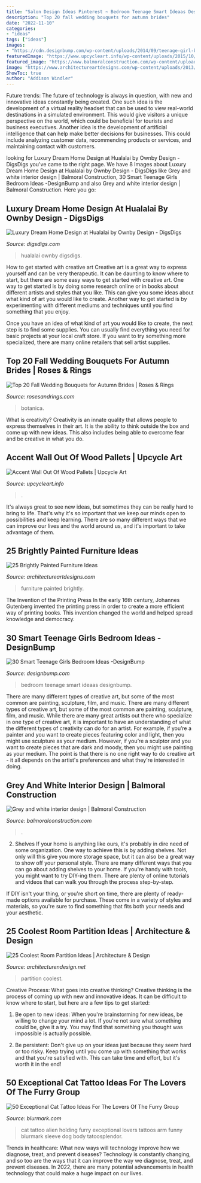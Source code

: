 ```yaml
---
title: "Salon Design Ideas Pinterest ~ Bedroom Teenage Smart Ideaas Designbump"
description: "Top 20 fall wedding bouquets for autumn brides"
date: "2022-11-10"
categories:
- "ideas"
tags: ["ideas"]
images:
- "https://cdn.designbump.com/wp-content/uploads/2014/09/teenage-girl-bedroom-ideaas-021.jpg"
featuredImage: "https://www.upcycleart.info/wp-content/uploads/2015/10/Wooden-Pallet-Wall.jpg"
featured_image: "https://www.balmoralconstruction.com/wp-content/uploads/2014/02/grey-white-cosy-room-balmoral-whistler.jpg"
image: "https://www.architectureartdesigns.com/wp-content/uploads/2013/06/253-630x942.jpg"
ShowToc: true
author: "Addison Windler"
---
```



Future trends:
The future of technology is always in question, with new and innovative ideas constantly being created. One such idea is the development of a virtual reality headset that can be used to view real-world destinations in a simulated environment. This would give visitors a unique perspective on the world, which could be beneficial for tourists and business executives. Another idea is the development of artificial intelligence that can help make better decisions for businesses. This could include analyzing customer data, recommending products or services, and maintaining contact with customers.

	

		
looking for Luxury Dream Home Design at Hualalai by Ownby Design - DigsDigs you've came to the right page. We have 8 Images about Luxury Dream Home Design at Hualalai by Ownby Design - DigsDigs like Grey and white interior design | Balmoral Construction, 30 Smart Teenage Girls Bedroom Ideas -DesignBump and also Grey and white interior design | Balmoral Construction. Here you go:
		
    
## Luxury Dream Home Design At Hualalai By Ownby Design - DigsDigs

<img loading=lazy src="https://www.digsdigs.com/photos/hualalai-luxury-home-design-great-home-at-evening.jpg" onerror="this.onerror=null;this.src='https://tse2.mm.bing.net/th?id=OIP.x1OGpEdAyk96fxP8UNhVuwAAAA&amp;pid=15.1';" alt="Luxury Dream Home Design at Hualalai by Ownby Design - DigsDigs">

_Source: digsdigs.com_

>hualalai ownby digsdigs. 

	

How to get started with creative art
Creative art is a great way to express yourself and can be very therapeutic. It can be daunting to know where to start, but there are some easy ways to get started with creative art.
One way to get started is by doing some research online or in books about different artists and styles that you like. This can give you some ideas about what kind of art you would like to create. Another way to get started is by experimenting with different mediums and techniques until you find something that you enjoy.

Once you have an idea of what kind of art you would like to create, the next step is to find some supplies. You can usually find everything you need for basic projects at your local craft store. If you want to try something more specialized, there are many online retailers that sell artist supplies.

    
## Top 20 Fall Wedding Bouquets For Autumn Brides | Roses &amp; Rings

<img loading=lazy src="http://www.rosesandrings.com/wp-content/uploads/2018/01/Small-Fall-Wedding-Bouquets-e1577029246893.jpg" onerror="this.onerror=null;this.src='https://tse2.mm.bing.net/th?id=OIP.6Xn0KwDE5nrGzMeTFNciLwHaLG&amp;pid=15.1';" alt="Top 20 Fall Wedding Bouquets for Autumn Brides | Roses &amp; Rings">

_Source: rosesandrings.com_

>botanica. 

	

What is creativity?
Creativity is an innate quality that allows people to express themselves in their art. It is the ability to think outside the box and come up with new ideas. This also includes being able to overcome fear and be creative in what you do.

    
## Accent Wall Out Of Wood Pallets | Upcycle Art

<img loading=lazy src="https://www.upcycleart.info/wp-content/uploads/2015/10/Wooden-Pallet-Wall.jpg" onerror="this.onerror=null;this.src='https://tse2.mm.bing.net/th?id=OIP.yYLbKz7JPSEI4vcfSE5A3QHaJ4&amp;pid=15.1';" alt="Accent Wall Out Of Wood Pallets | Upcycle Art">

_Source: upcycleart.info_

>. 

	

It's always great to see new ideas, but sometimes they can be really hard to bring to life. That's why it's so important that we keep our minds open to possibilities and keep learning. There are so many different ways that we can improve our lives and the world around us, and it's important to take advantage of them.

    
## 25 Brightly Painted Furniture Ideas

<img loading=lazy src="https://www.architectureartdesigns.com/wp-content/uploads/2013/06/253-630x942.jpg" onerror="this.onerror=null;this.src='https://tse3.mm.bing.net/th?id=OIP.sDEQrrEc9YdJ9UsCdI0XQwHaLE&amp;pid=15.1';" alt="25 Brightly Painted Furniture Ideas">

_Source: architectureartdesigns.com_

>furniture painted brightly. 

	

The Invention of the Printing Press
In the early 16th century, Johannes Gutenberg invented the printing press in order to create a more efficient way of printing books. This invention changed the world and helped spread knowledge and democracy.

    
## 30 Smart Teenage Girls Bedroom Ideas -DesignBump

<img loading=lazy src="https://cdn.designbump.com/wp-content/uploads/2014/09/teenage-girl-bedroom-ideaas-021.jpg" onerror="this.onerror=null;this.src='https://tse3.mm.bing.net/th?id=OIP.FQBgBMBvWRfQuM43jNJgswHaLH&amp;pid=15.1';" alt="30 Smart Teenage Girls Bedroom Ideas -DesignBump">

_Source: designbump.com_

>bedroom teenage smart ideaas designbump. 

	

There are many different types of creative art, but some of the most common are painting, sculpture, film, and music.
There are many different types of creative art, but some of the most common are painting, sculpture, film, and music. While there are many great artists out there who specialize in one type of creative art, it is important to have an understanding of what the different types of creativity can do for an artist. For example, if you’re a painter and you want to create pieces featuring color and light, then you might use sculpture as your medium. However, if you’re a sculptor and you want to create pieces that are dark and moody, then you might use painting as your medium. The point is that there is no one right way to do creative art - it all depends on the artist's preferences and what they're interested in doing.

    
## Grey And White Interior Design | Balmoral Construction

<img loading=lazy src="https://www.balmoralconstruction.com/wp-content/uploads/2014/02/grey-white-cosy-room-balmoral-whistler.jpg" onerror="this.onerror=null;this.src='https://tse4.mm.bing.net/th?id=OIP.T5IV3qInpjj1HVGUfZwBLgHaLJ&amp;pid=15.1';" alt="Grey and white interior design | Balmoral Construction">

_Source: balmoralconstruction.com_

>. 

	

2. Shelves
If your home is anything like ours, it's probably in dire need of some organization. One way to achieve this is by adding shelves. Not only will this give you more storage space, but it can also be a great way to show off your personal style.
There are many different ways that you can go about adding shelves to your home. If you're handy with tools, you might want to try DIY-ing them. There are plenty of online tutorials and videos that can walk you through the process step-by-step.

If DIY isn't your thing, or you're short on time, there are plenty of ready-made options available for purchase. These come in a variety of styles and materials, so you're sure to find something that fits both your needs and your aesthetic.

    
## 25 Coolest Room Partition Ideas | Architecture &amp; Design

<img loading=lazy src="http://cdn.architecturendesign.net/wp-content/uploads/2014/08/753.jpg" onerror="this.onerror=null;this.src='https://tse1.mm.bing.net/th?id=OIP.vY66Fsip9dzeE_fMcrXXUQHaLK&amp;pid=15.1';" alt="25 Coolest Room Partition Ideas | Architecture &amp; Design">

_Source: architecturendesign.net_

>partition coolest. 

	

Creative Process: What goes into creative thinking?
Creative thinking is the process of coming up with new and innovative ideas. It can be difficult to know where to start, but here are a few tips to get started: 
1. Be open to new ideas: When you're brainstorming for new ideas, be willing to change your mind a lot. If you're not sure what something could be, give it a try. You may find that something you thought was impossible is actually possible. 

2. Be persistent: Don't give up on your ideas just because they seem hard or too risky. Keep trying until you come up with something that works and that you're satisfied with. This can take time and effort, but it's worth it in the end! 


    
## 50 Exceptional Cat Tattoo Ideas For The Lovers Of The Furry Group

<img loading=lazy src="https://www.blurmark.com/wp-content/uploads/2017/06/Alien-Holding-Cat-Inked-On-Arm.jpg" onerror="this.onerror=null;this.src='https://tse1.mm.bing.net/th?id=OIP.AO8wZtFeM1hHnt1z_E-zoAHaJ4&amp;pid=15.1';" alt="50 Exceptional Cat Tattoo Ideas For The Lovers Of The Furry Group">

_Source: blurmark.com_

>cat tattoo alien holding furry exceptional lovers tattoos arm funny blurmark sleeve dog body tatoosplendor. 

	

Trends in healthcare: What new ways will technology improve how we diagnose, treat, and prevent diseases?
Technology is constantly changing, and so too are the ways that it can improve the way we diagnose, treat, and prevent diseases. In 2022, there are many potential advancements in health technology that could make a huge impact on our lives.

